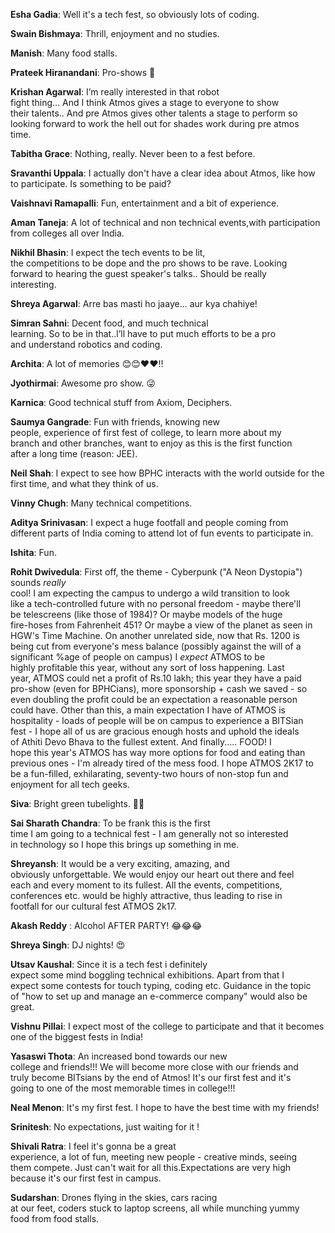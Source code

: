 <p><!-- wp:paragraph --></p>
<p><strong>Esha Gadia</strong>: Well it's a tech fest, so obviously lots of coding.</p>
<p><!-- /wp:paragraph --></p>
<p><!-- wp:paragraph --></p>
<p><strong>Swain Bishmaya</strong>: Thrill, enjoyment and no studies.</p>
<p><!-- /wp:paragraph --></p>
<p><!-- wp:paragraph --></p>
<p><strong>Manish</strong>: Many food stalls.</p>
<p><!-- /wp:paragraph --></p>
<p><!-- wp:paragraph --></p>
<p><strong>Prateek Hiranandani</strong>: Pro-shows 🙈</p>
<p><!-- /wp:paragraph --></p>
<p><!-- wp:paragraph --></p>
<p><strong>Krishan Agarwal</strong>: I’m really interested in that robot<br />
 fight thing... And I think Atmos gives a stage to everyone to show<br />
their talents..  And pre Atmos gives other talents a stage to perform so<br />
 looking forward to work the hell out for shades work during pre atmos<br />
time.</p>
<p><!-- /wp:paragraph --></p>
<p><!-- wp:paragraph --></p>
<p><strong>Tabitha Grace</strong>: Nothing, really. Never been to a fest before.</p>
<p><!-- /wp:paragraph --></p>
<p><!-- wp:paragraph --></p>
<p><strong>Sravanthi Uppala</strong>: I actually don't have a clear idea about Atmos, like how to participate. Is something to be paid?</p>
<p><!-- /wp:paragraph --></p>
<p><!-- wp:paragraph --></p>
<p><strong>Vaishnavi Ramapalli</strong>: Fun, entertainment and a bit of experience.</p>
<p><!-- /wp:paragraph --></p>
<p><!-- wp:paragraph --></p>
<p><strong>Aman Taneja</strong>: A lot of technical and non technical events,with participation from colleges all over India.</p>
<p><!-- /wp:paragraph --></p>
<p><!-- wp:paragraph --></p>
<p><strong>Nikhil Bhasin</strong>: I expect the tech events to be lit,<br />
the competitions to be dope and the pro shows to be rave. Looking<br />
forward to hearing the guest speaker's talks.. Should be really<br />
interesting.</p>
<p><!-- /wp:paragraph --></p>
<p><!-- wp:paragraph --></p>
<p><strong>Shreya Agarwal</strong>: Arre bas masti ho jaaye... aur kya chahiye!</p>
<p><!-- /wp:paragraph --></p>
<p><!-- wp:paragraph --></p>
<p><strong>Simran Sahni</strong>: Decent food, and much technical<br />
learning. So to be in that..l’ll have to put much efforts to be a pro<br />
and understand robotics and coding.</p>
<p><!-- /wp:paragraph --></p>
<p><!-- wp:paragraph --></p>
<p><strong>Archita</strong>: A lot of memories 😊😊❤❤!!</p>
<p><!-- /wp:paragraph --></p>
<p><!-- wp:paragraph --></p>
<p><strong>Jyothirmai</strong>: Awesome pro show. 😜</p>
<p><!-- /wp:paragraph --></p>
<p><!-- wp:paragraph --></p>
<p><strong>Karnica</strong>: Good technical stuff from Axiom, Deciphers.</p>
<p><!-- /wp:paragraph --></p>
<p><!-- wp:paragraph --></p>
<p><strong>Saumya Gangrade</strong>: Fun with friends, knowing new<br />
people, experience of first fest of college, to learn more about my<br />
branch and other branches, want to enjoy as this is the first function<br />
after a long time (reason: JEE).</p>
<p><!-- /wp:paragraph --></p>
<p><!-- wp:paragraph --></p>
<p><strong>Neil Shah</strong>: I expect to see how BPHC interacts with the world outside for the first time, and what they think of us.</p>
<p><!-- /wp:paragraph --></p>
<p><!-- wp:paragraph --></p>
<p><strong>Vinny Chugh</strong>: Many technical competitions.</p>
<p><!-- /wp:paragraph --></p>
<p><!-- wp:paragraph --></p>
<p><strong>Aditya Srinivasan</strong>: I expect a huge footfall and people coming from different parts of India coming to attend lot of fun events to participate in.</p>
<p><!-- /wp:paragraph --></p>
<p><!-- wp:paragraph --></p>
<p><strong>Ishita</strong>: Fun.</p>
<p><!-- /wp:paragraph --></p>
<p><!-- wp:paragraph --></p>
<p><strong>Rohit Dwivedula</strong>: First off, the theme - Cyberpunk ("A Neon Dystopia") sounds <em>really</em><br />
 cool! I am expecting the campus to undergo a wild transition to look<br />
like a tech-controlled future with no personal freedom - maybe there'll<br />
be telescreens (like those of 1984)? Or maybe models of the huge<br />
fire-hoses from Fahrenheit 451? Or maybe a view of the planet as seen in<br />
 HGW's Time Machine. On another unrelated side, now that Rs. 1200 is<br />
being cut from everyone's mess balance (possibly against the will of a<br />
significant %age of people on campus) I <em>expect</em> ATMOS to be<br />
highly profitable this year, without any sort of loss happening. Last<br />
year, ATMOS could net a profit of Rs.10 lakh; this year they have a paid<br />
 pro-show (even for BPHCians), more sponsorship + cash we saved - so<br />
even doubling the profit could be an expectation a reasonable person<br />
could have. Other than this, a main expectation I have of ATMOS is<br />
hospitality - loads of people will be on campus to experience a BITSian<br />
fest - I hope all of us are gracious enough hosts and uphold the ideals<br />
of Athiti Devo Bhava to the fullest extent. And finally..... FOOD! I<br />
hope this year's ATMOS has way more options for food and eating than<br />
previous ones - I'm already tired of the mess food. I hope ATMOS 2K17 to<br />
 be a fun-filled, exhilarating, seventy-two hours of non-stop fun and<br />
enjoyment for all tech geeks.</p>
<p><!-- /wp:paragraph --></p>
<p><!-- wp:paragraph --></p>
<p><strong>Siva</strong>: Bright green tubelights. 🤦🤦</p>
<p><!-- /wp:paragraph --></p>
<p><!-- wp:paragraph --></p>
<p><strong>Sai Sharath Chandra</strong>: To be frank this is the first<br />
time I am going to a technical fest - I am generally not so interested<br />
in technology so I hope this brings up something in me.</p>
<p><!-- /wp:paragraph --></p>
<p><!-- wp:paragraph --></p>
<p><strong>Shreyansh</strong>: It would be a very exciting, amazing, and<br />
 obviously unforgettable. We would enjoy our heart out there and feel<br />
each and every moment to its fullest. All the events, competitions,<br />
conferences etc. would be highly attractive, thus leading to rise in<br />
footfall for our cultural fest ATMOS 2k17.</p>
<p><!-- /wp:paragraph --></p>
<p><!-- wp:paragraph --></p>
<p><strong>Akash Reddy</strong> : Alcohol AFTER PARTY! 😂😂😂</p>
<p><!-- /wp:paragraph --></p>
<p><!-- wp:paragraph --></p>
<p><strong>Shreya Singh</strong>: DJ nights! 😍</p>
<p><!-- /wp:paragraph --></p>
<p><!-- wp:paragraph --></p>
<p><strong>Utsav Kaushal</strong>:  Since it is a tech fest i definitely<br />
 expect some mind boggling technical exhibitions. Apart from that I<br />
expect some contests for touch typing, coding etc. Guidance in the topic<br />
 of "how to set up and manage an e-commerce company" would also be<br />
great.</p>
<p><!-- /wp:paragraph --></p>
<p><!-- wp:paragraph --></p>
<p><strong>Vishnu Pillai</strong>: I expect most of the college to participate and that it becomes one of the biggest fests in India!</p>
<p><!-- /wp:paragraph --></p>
<p><!-- wp:paragraph --></p>
<p><strong>Yasaswi Thota</strong>: An increased bond towards our new<br />
college and friends!!! We will become more close with our friends and<br />
truly become BITsians by the end of Atmos! It's our first fest and it's<br />
going to one of the most memorable times in college!!!</p>
<p><!-- /wp:paragraph --></p>
<p><!-- wp:paragraph --></p>
<p><strong>Neal Menon</strong>: It's my first fest. I hope to have the best time with my friends!</p>
<p><!-- /wp:paragraph --></p>
<p><!-- wp:paragraph --></p>
<p><strong>Srinitesh</strong>: No expectations, just waiting for it !</p>
<p><!-- /wp:paragraph --></p>
<p><!-- wp:paragraph --></p>
<p><strong>Shivali Ratra</strong>: I feel it's gonna be a great<br />
experience, a lot of fun, meeting new people - creative minds, seeing<br />
them compete. Just can't wait for all this.Expectations are very high<br />
because it's our first fest in campus.</p>
<p><!-- /wp:paragraph --></p>
<p><!-- wp:paragraph --></p>
<p><strong>Sudarshan</strong>: Drones flying in the skies, cars racing<br />
at our feet, coders stuck to laptop screens, all while munching yummy<br />
food from food stalls.</p>
<p><!-- /wp:paragraph --></p>
